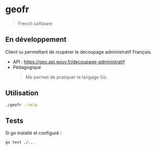# geofr 

> French software

## En développement

Client `Go` permettant de rcupérer le découpage administratif Français.
- API : https://geo.api.gouv.fr/decoupage-administratif
- Pédagogique
    > Me permet de pratiquer le langage Go.

## Utilisation

```bash
./geofr --help
```

## Tests

Si go installé et configuré : 
```bash
go test ./...
```